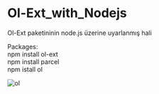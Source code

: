 # Ol-Ext_with_Nodejs
Ol-Ext paketininin node.js üzerine uyarlanmış hali 

Packages:
<br>npm install ol-ext
<br>npm install parcel
<br>npm istall ol




![ol](https://user-images.githubusercontent.com/61869832/123307118-cc6d7400-d52a-11eb-8f85-8411151e2bbf.png)

